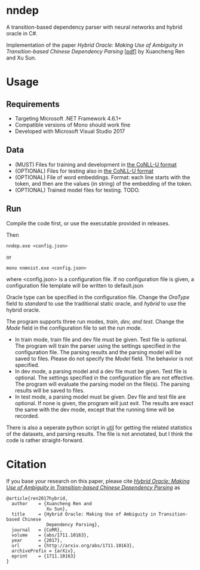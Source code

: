 # nndep

A transition-based dependency parser with neural networks and hybrid oracle in C#. 

Implementation of the paper _Hybrid Oracle: Making Use of Ambiguity in Transition-based Chinese Dependency Parsing_ [[pdf]](https://arxiv.org/pdf/1711.10163) by Xuancheng Ren and Xu Sun. 

# Usage

## Requirements

- Targeting Microsoft .NET Framework 4.6.1+
- Compatible versions of Mono should work fine
- Developed with Microsoft Visual Studio 2017

## Data

- (MUST) Files for training and development in [the CoNLL-U format](http://universaldependencies.org/format.html) 
- (OPTIONAL) Files for testing also in [the CoNLL-U format](http://universaldependencies.org/format.html) 
- (OPTIONAL) File of word embeddings. Format: each line starts with the token, and then are the values (in string) of the embedding of the token.
- (OPTIONAL) Trained model files for testing. TODO.

## Run

Compile the code first, or use the executable provided in releases.

Then
```
nndep.exe <config.json>
```
or
```
mono nnmnist.exe <config.json>
```
where <config.json> is a configuration file. If no configuration file is given, a configuration file template will be written to default.json

Oracle type can be specified in the configuration file. Change the _OraType_ field to _standard_ to use the traditional static oracle, and _hybrid_ to use the hybrid oracle.

The program supports three run modes, *train, dev, and test*. Change the _Mode_ field in the configuration file to set the run mode.
- In train mode, train file and dev file must be given. Test file is optional. The program will train the parser using the settings specified in the configuration file. The parsing results and the parsing model will be saved to files. Please do not specify the _Model_ field. The behavior is not specified.
- In dev mode, a parsing model and a dev file must be given. Test file is optional. The settings specified in the configuration file are not effective. The program will evaluate the parsing model on the file(s). The parsing results will be saved to files.
- In test mode, a parsing model must be given. Dev file and test file are optional. If none is given, the program will just exit. The results are exact the same with the dev mode, except that the running time will be recorded.


There is also a seperate python script in [util](./util/) for getting the related statistics of the datasets, and parsing results. The file is not annotated, but I think the code is rather straight-forward.

# Citation

If you base your research on this paper, please cite [_Hybrid Oracle: Making Use of Ambiguity in Transition-based Chinese Dependency Parsing_](https://arxiv.org/pdf/1711.10163) as
```
@article{ren2017hybrid,
  author    = {Xuancheng Ren and
               Xu Sun},
  title     = {Hybrid Oracle: Making Use of Ambiguity in Transition-based Chinese
               Dependency Parsing},
  journal   = {CoRR},
  volume    = {abs/1711.10163},
  year      = {2017},
  url       = {http://arxiv.org/abs/1711.10163},
  archivePrefix = {arXiv},
  eprint    = {1711.10163}
}
```
